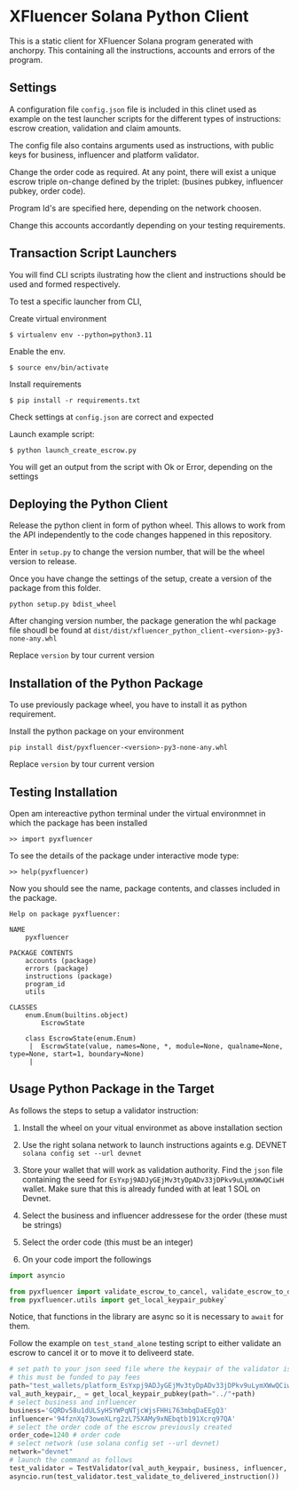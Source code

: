# XFluencer Solana Python Client

This is a static client for XFluencer Solana program generated with anchorpy. This containing all the instructions, accounts and errors of the program.

## Settings

A configuration file `config.json` file is included in this clinet used as example on the test launcher scripts for the different types of instructions: escrow creation, validation and claim amounts. 

The config file also contains arguments used as instructions, with public keys for business, influencer and platform validator. 

Change the order code as required. At any point, there will exist a unique escrow triple on-change defined by the triplet: (busines pubkey, influencer pubkey, order code).

Program Id's are specified here, depending on the network choosen.

Change this accounts accordantly depending on your testing requirements.


## Transaction Script Launchers

You will find CLI scripts ilustrating how the client and instructions should be used and formed respectively.

To test a specific launcher from CLI, 

Create virtual environment 

`$ virtualenv env --python=python3.11`

Enable the env. 

`$ source env/bin/activate`

Install requirements 

`$ pip install -r requirements.txt`

Check settings at `config.json` are correct and expected

Launch example script:

`$ python launch_create_escrow.py`

You will get an output from the script with Ok or Error, depending on the settings


## Deploying the Python Client

Release the python client in form of python wheel. This allows to work from the API independently to the code changes happened in this repository.


Enter in `setup.py` to change the version number, that will be the wheel version to release. 

Once you have change the settings of the setup, create a version of the package from this folder. 

`python setup.py bdist_wheel`

After changing version number, the package generation the whl package file shoudl be found at `dist/dist/xfluencer_python_client-<version>-py3-none-any.whl `

Replace `version` by tour current version

## Installation of the Python Package

To use previously package wheel, you have to install it as python requirement. 

Install the python package on your environment

`pip install dist/pyxfluencer-<version>-py3-none-any.whl`

Replace `version` by tour current version

## Testing Installation

Open am intereactive python terminal under the virtual environmnet in which the package has been installed

`>> import pyxfluencer`

To see the details of the package under interactive mode type:

`>> help(pyxfluencer)`

Now you should see the name, package contents, and classes included in the package. 
```
Help on package pyxfluencer:

NAME
    pyxfluencer

PACKAGE CONTENTS
    accounts (package)
    errors (package)
    instructions (package)
    program_id
    utils

CLASSES
    enum.Enum(builtins.object)
        EscrowState
    
    class EscrowState(enum.Enum)
     |  EscrowState(value, names=None, *, module=None, qualname=None, type=None, start=1, boundary=None)
     |  
```


## Usage Python Package in the Target

As follows the steps to setup a validator instruction:

1. Install the wheel on your vitual environmet as above installation section

2. Use the right solana network to launch instructions againts e.g. DEVNET
`solana config set --url devnet`

3. Store your wallet that will work as validation authority. Find the `json` file containing the seed for `EsYxpj9ADJyGEjMv3tyDpADv33jDPkv9uLymXWwQCiwH` wallet. Make sure that this is already funded with at leat 1 SOL on Devnet. 

4. Select the business and influencer addressese for the order  (these must be strings)

5. Select the order code (this must be an integer)

6. On your code import the followings

```python
import asyncio

from pyxfluencer import validate_escrow_to_cancel, validate_escrow_to_delivered
from pyxfluencer.utils import get_local_keypair_pubkey`
```

Notice, that functions in the library are async so it is necessary to `await` for them.

Follow the example on `test_stand_alone` testing script to either validate an escrow to cancel it or to move it to deliveerd state.

```python
# set path to your json seed file where the keypair of the validator is found.
# this must be funded to pay fees 
path="test_wallets/platform_EsYxpj9ADJyGEjMv3tyDpADv33jDPkv9uLymXWwQCiwH.json" 
val_auth_keypair,_ = get_local_keypair_pubkey(path="../"+path)
# select business and influencer
business='GQRDv58u1dULSyHSYWPqNTjcWjsFHHi763mbqDaEEgQ3' 
influencer='94fznXq73oweXLrg2zL75XAMy9xNEbqtb191Xcrq97QA' 
# select the order code of the escrow previously created 
order_code=1240 # order code
# select network (use solana config set --url devnet)
network="devnet"
# launch the command as follows
test_validator = TestValidator(val_auth_keypair, business, influencer, order_code, network)
asyncio.run(test_validator.test_validate_to_delivered_instruction())
```
